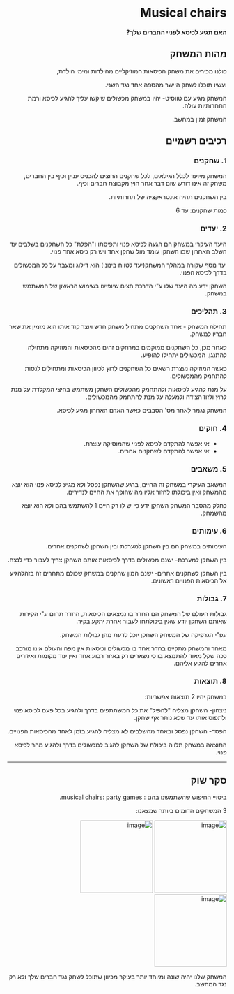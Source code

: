 <div dir='rtl' lang='he'>

# Musical chairs

**האם תגיע לכיסא לפניי החברים שלך?**

## מהות המשחק

כולנו מכירים את משחק הכיסאות המוזיקליים מהילדות ומימי הולדת,

ועשיו תוכלו לשחק היישר מהספה אחד נגד השני.

המשחק מגיע עם טווסיט- יהיו במשחק מכשולים שיקשו עליך להגיע לכיסא ורמת התחרותיות עולה.

המשחק זמין במחשב.


## רכיבים רשמיים

### 1. שחקנים

המשחק מיועד לכלל הגילאים, לכל שחקנים הרוצים להכניס עניין וכיף בין החברים, משחק זה אינו דורש שום דבר אחר חוץ מקבוצת חברים וכיף.

בין השחקנים תהיה אינטראקציה של תחרותיות.

כמות שחקנים: עד 6


### 2. יעדים

היעד העיקרי במשחק הם הגעה לכיסא פנוי ותפיסתו ו"הפלת" כל השחקנים בשלבים עד השלב האחרון שבו השחקן עומד מול שחקן אחד ויש רק כיסא אחד פנוי.

יעד נוסף שקורה במהלך המשחק(יעד לטווח בינוני) הוא דילוג ומעבר על כל המכשולים בדרך לכיסא הפנוי.

השחקן ידע מה היעד שלו ע"י הדרכת חצים שיופיעו בשימוש הראשון של המשתמש במשחק.


### 3. תהליכים


תחילת המשחק - אחד השחקנים מתחיל משחק חדש ויוצר קוד איתו הוא מזמין את שאר חבריו למשחק.

לאחר מכן, כל השחקנים ממוקמים במרחקים זהים מהכיסאות והמוזיקה מתחילה להתנגן, המכשולים יתחילו להופיע.

כאשר המוזיקה נעצרת רשאים כל השחקנים לרוץ לכיוון הכיסאות ומתחילים לנסות להתחמק מהמכשולים.

על מנת להגיע לכיסאות ולהתחמק מהכשולים השחקן משתמש בחיצי המקלדת על מנת לרוץ ולזוז הצידה ולמעלה על מנת להתחמק מהמכשולים.

המשחק נגמר לאחר מס' הסבבים כאשר האדם האחרון מגיע לכיסא.


### 4. חוקים

* אי אפשר להתקדם לכיסא לפניי שהמוסיקה עוצרת.
 * אי אפשר להתקדם לשחקנים אחרים.


### 5. משאבים

המשאב העיקרי במשחק זה החיים, ברגע שהשחקן נפסל ולא מגיע לכיסא פנוי הוא יוצא מהמשחק ואין ביכולתו לחזור אליו מה שהופך את החיים לנדירים.

כחלק מהסבר המשחק השחקן ידע כי יש לו רק חיים 1 להשתמש בהם ולא הוא יוצא מהשמחק.


### 6. עימותים

העימותים במשחק הם בין השחקן למערכת ובין השחקן לשחקנים אחרים.

בין השחקן למערכת- ישנם מכשולים בדרך לכיסאות אותם השחקן צריך לעבור כדי לנצח.

בין השחקן לשחקנים אחרים- ישנם המון שחקנים במשחק שכולם מתחרים זה בזהלהגיע אל הכיסאות הפנויים ראשונים.


### 7. גבולות

גבולות העולם של המשחק הם החדר בו נמצאים הכיסאות, החדר תחום ע"י הקירות שאותם השחקן יודע שאין ביכולתחו לעבור אחרת יתקע בקיר.

עפ"י הגרפיקה של המשחק השחקן יוכל לדעת מהן גבולות המשחק.

מאחר והמשחק מתקיים בחדר אחד בו מכשולים וכיסאות אין מפה והעולם אינו מורכב ככה שקל מאוד להתמצא בו כי נשארים רק באזור רבוע אחד ואין עוד מקומות ואיזורים אחרים להגיע אליהם.


### 8. תוצאות

במשחק יהיו 2 תוצאות אפשריות:

ניצחון- השחקן מצליח "להפיל" את כל המשתתפים בדרך ולהגיע בכל פעם לכיסא פנוי ולתפוס אותו עד שלא נותר אף שחקן.

הפסד- השחקן נפסל ובאחד מהשלבים לא מצליח להגיע בזמן לאחד מהכיסאות הפנויים.

התוצאה במשחק תלויה ביכולת של השחקן להגיב למכשולים בדרך ולהגיע מהר לכיסא פנוי.


---

## סקר שוק

ביטויי החיפוש שהשתמשנו בהם : musical chairs: party games.

3 המשחקים הדומים ביותר שמצאנו:

<img width="166" alt="image" src="https://github.com/game-devcourse/Musical_Chairs/assets/92533182/ed59a180-27de-4033-a808-79ca0a55a96a">  <img width="166" alt="image" src="https://github.com/game-devcourse/Musical_Chairs/assets/92533182/9c526a5e-9b13-43fc-8a0b-d61b131d3a37">  <img width="166" alt="image" src="https://github.com/game-devcourse/Musical_Chairs/assets/92533182/c049c4bc-2af0-4fb9-9945-6f42c132485a">

המשחק שלנו יהיה שונה ומיוחד יותר בעיקר מכיוון שתוכל לשחק נגד חברים שלך ולא רק נגד המחשב.




</div>
